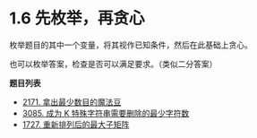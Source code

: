 # 1.6 先枚举，再贪心

枚举题目的其中一个变量，将其视作已知条件，然后在此基础上贪心。

也可以枚举答案，检查是否可以满足要求。（类似二分答案）

**题目列表**

- [2171. 拿出最少数目的魔法豆](https://leetcode.cn/problems/removing-minimum-number-of-magic-beans/description/)
- [3085. 成为 K 特殊字符串需要删除的最少字符数](https://leetcode.cn/problems/minimum-deletions-to-make-string-k-special/description/)
- [1727. 重新排列后的最大子矩阵](https://leetcode.cn/problems/largest-submatrix-with-rearrangements/description/)
